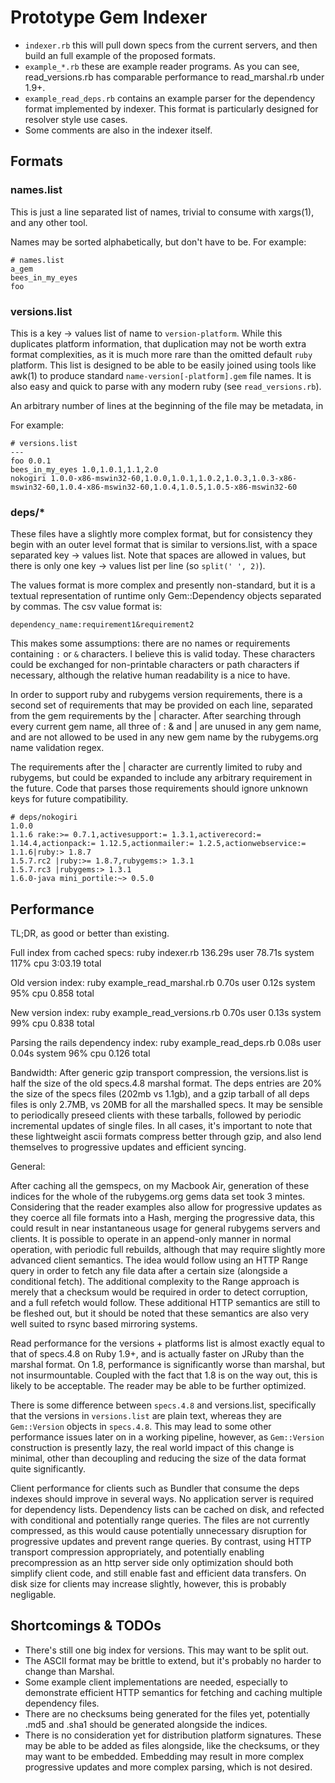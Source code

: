 # Prototype Gem Indexer

 * `indexer.rb` this will pull down specs from the current servers, and then
   build an full example of the proposed formats.
 * `example_*.rb` these are example reader programs. As you can see,
   read_versions.rb has comparable performance to read_marshal.rb under 1.9+.
 * `example_read_deps.rb` contains an example parser for the dependency format
   implemented by indexer. This format is particularly designed for resolver
   style use cases.
 * Some comments are also in the indexer itself.

## Formats

### names.list

This is just a line separated list of names, trivial to consume with xargs(1),
and any other tool.

Names may be sorted alphabetically, but don't have to be. For example:

```
# names.list
a_gem
bees_in_my_eyes
foo
```

### versions.list

This is a key -> values list of name to `version-platform`. While this
duplicates platform information, that duplication may not be worth extra format
complexities, as it is much more rare than the omitted default `ruby` platform.
This list is designed to be able to be easily joined using tools like awk(1) to
produce standard `name-version[-platform].gem` file names. It is also easy and
quick to parse with any modern ruby (see `read_versions.rb`).

An arbitrary number of lines at the beginning of the file may be metadata, in 

For example:

```
# versions.list
---
foo 0.0.1
bees_in_my_eyes 1.0,1.0.1,1.1,2.0
nokogiri 1.0.0-x86-mswin32-60,1.0.0,1.0.1,1.0.2,1.0.3,1.0.3-x86-mswin32-60,1.0.4-x86-mswin32-60,1.0.4,1.0.5,1.0.5-x86-mswin32-60
```

### deps/*

These files have a slightly more complex format, but for consistency they begin
with an outer level format that is similar to versions.list, with a space
separated key -> values list. Note that spaces are allowed in values, but there
is only one key -> values list per line (so `split(' ', 2)`).

The values format is more complex and presently non-standard, but it is a
textual representation of runtime only Gem::Dependency objects separated by
commas. The csv value format is:

`dependency_name:requirement1&requirement2`

This makes some assumptions: there are no names or requirements containing `:`
or `&` characters. I believe this is valid today. These characters could be
exchanged for non-printable characters or path characters if necessary, although
the relative human readability is a nice to have.

In order to support ruby and rubygems version requirements, there is a
second set of requirements that may be provided on each line, separated
from the gem requirements by the | character. After searching through
every current gem name, all three of : & and | are unused in any gem
name, and are not allowed to be used in any new gem name by the
rubygems.org name validation regex.

The requirements after the | character are currently limited to ruby and
rubygems, but could be expanded to include any arbitrary requirement in
the future. Code that parses those requirements should ignore unknown
keys for future compatibility.

```
# deps/nokogiri
1.0.0
1.1.6 rake:>= 0.7.1,activesupport:= 1.3.1,activerecord:= 1.14.4,actionpack:= 1.12.5,actionmailer:= 1.2.5,actionwebservice:= 1.1.6|ruby:> 1.8.7
1.5.7.rc2 |ruby:>= 1.8.7,rubygems:> 1.3.1
1.5.7.rc3 |rubygems:> 1.3.1
1.6.0-java mini_portile:~> 0.5.0
```

## Performance

TL;DR, as good or better than existing.

Full index from cached specs:
ruby indexer.rb  136.29s user 78.71s system 117% cpu 3:03.19 total

Old version index:
ruby example_read_marshal.rb  0.70s user 0.12s system 95% cpu 0.858 total

New version index:
ruby example_read_versions.rb  0.70s user 0.13s system 99% cpu 0.838 total

Parsing the rails dependency index:
ruby example_read_deps.rb  0.08s user 0.04s system 96% cpu 0.126 total

Bandwidth:
After generic gzip transport compression, the versions.list is half the size of
the old specs.4.8 marshal format. The deps entries are 20% the size of the specs
files (202mb vs 1.1gb), and a gzip tarball of all deps files is only 2.7MB, vs
20MB for all the marshalled specs. It may be sensible to periodically preseed
clients with these tarballs, followed by periodic incremental updates of single
files.  In all cases, it's important to note that these lightweight ascii
formats compress better through gzip, and also lend themselves to progressive
updates and efficient syncing.

General:

After caching all the gemspecs, on my Macbook Air, generation of these indices
for the whole of the rubygems.org gems data set took 3 mintes. Considering that
the reader examples also allow for progressive updates as they coerce all
file formats into a Hash, merging the progressive data, this could result in
near instantaneous usage for general rubygems servers and clients. It is
possible to operate in an append-only manner in normal operation, with
periodic full rebuilds, although that may require slightly more advanced
client semantics. The idea would follow using an HTTP Range query in order to
fetch any file data after a certain size (alongside a conditional fetch). The
additional complexity to the Range approach is merely that a checksum would be
required in order to detect corruption, and a full refetch would follow. These
additional HTTP semantics are still to be fleshed out, but it should be noted
that these semantics are also very well suited to rsync based mirroring systems.

Read performance for the versions + platforms list is almost exactly equal to
that of specs.4.8 on Ruby 1.9+, and is actually faster on JRuby than the marshal
format. On 1.8, performance is significantly worse than marshal, but not
insurmountable. Coupled with the fact that 1.8 is on the way out, this is likely
to be acceptable. The reader may be able to be further optimized.

There is some difference between `specs.4.8` and versions.list, specifically
that the versions in `versions.list` are plain text, whereas they are
`Gem::Version` objects in `specs.4.8`. This may lead to some other performance
issues later on in a working pipeline, however, as `Gem::Version` construction
is presently lazy, the real world impact of this change is minimal, other than
decoupling and reducing the size of the data format quite significantly.

Client performance for clients such as Bundler that consume the deps indexes
should improve in several ways. No application server is required for dependency
lists. Dependency lists can be cached on disk, and refected with conditional and
potentially range queries. The files are not currently compressed, as this would
cause potentially unnecessary disruption for progressive updates and prevent
range queries. By contrast, using HTTP transport compression appropriately, and
potentially enabling precompression as an http server side only optimization
should both simplify client code, and still enable fast and efficient data
transfers. On disk size for clients may increase slightly, however, this is
probably negligable.

## Shortcomings & TODOs

 * There's still one big index for versions. This may want to be split out.
 * The ASCII format may be brittle to extend, but it's probably no harder to
   change than Marshal.
 * Some example client implementations are needed, especially to demonstrate
   efficient HTTP semantics for fetching and caching multiple dependency files.
 * There are no checksums being generated for the files yet, potentially .md5
   and .sha1 should be generated alongside the indices.
 * There is no consideration yet for distribution platform signatures. These may
   be able to be added as files alongside, like the checksums, or they may want
   to be embedded. Embedding may result in more complex progressive updates and
   more complex parsing, which is not desired.
